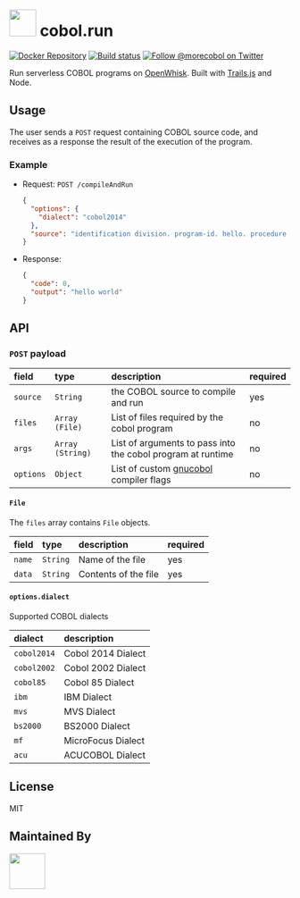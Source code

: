 # <img src="http://cdn.langa.io/cobol.run/morecobol-icon-square.png" height="48px"> cobol.run

[![Docker Repository][docker-image]][docker-url]
[![Build status][ci-image]][ci-url]
[![Follow @morecobol on Twitter][twitter-image]][twitter-url]

Run serverless COBOL programs on [OpenWhisk](https://www.ibm.com/cloud-computing/bluemix/openwhisk). Built with [Trails.js](https://trailsjs.io) and Node.

## Usage

The user sends a `POST` request containing COBOL source code, and receives as a response the result of the execution of the program.

### Example

- Request: `POST /compileAndRun`
  ```json
  {
    "options": {
      "dialect": "cobol2014"
    },
    "source": "identification division. program-id. hello. procedure division. display \"hello world\"."
  }
  ```
- Response:
  ```json
  {
    "code": 0,
    "output": "hello world"
  }
  ```

## API

### `POST` payload

| **field** | **type** | **description** | **required** |
|:---|:---|:---|:---|
| `source` | `String` | the COBOL source to compile and run | yes |
| `files` | `Array (File)` | List of files required by the cobol program | no |
| `args` | `Array (String)` | List of arguments to pass into the cobol program at runtime | no |
| `options` | `Object` | List of custom [gnucobol](https://sourceforge.net/projects/open-cobol/) compiler flags | no |

#### `File`

The `files` array contains `File` objects.

| **field** | **type** | **description** | **required** |
|:---|:---|:---|:---|
| `name` | `String` | Name of the file | yes |
| `data` | `String` | Contents of the file | yes |

#### `options.dialect`

Supported COBOL dialects

| **dialect** | **description** |
|:---|:---|
| `cobol2014` | Cobol 2014 Dialect |
| `cobol2002` | Cobol 2002 Dialect |
| `cobol85` | Cobol 85 Dialect |
| `ibm` | IBM Dialect |
| `mvs` | MVS Dialect |
| `bs2000` | BS2000 Dialect |
| `mf` | MicroFocus Dialect |
| `acu` | ACUCOBOL Dialect |

## License
MIT

## Maintained By
[<img src='http://cdn.langa.io/art/logos/logomain.svg' height='64px'>](http://langa.io)

[docker-image]: https://img.shields.io/badge/Docker-cobol.run-1aaaf8.svg?style=flat-square
[docker-url]: https://hub.docker.com/r/morecobol/cobol.run/
[ci-image]: https://img.shields.io/travis/morecobol/cobol.run.svg?style=flat-square&label=Linux%20/%20OSX
[ci-url]: https://travis-ci.org/morecobol/cobol.run
[twitter-image]: https://img.shields.io/twitter/follow/morecobol.svg?style=social
[twitter-url]: https://twitter.com/morecobol
